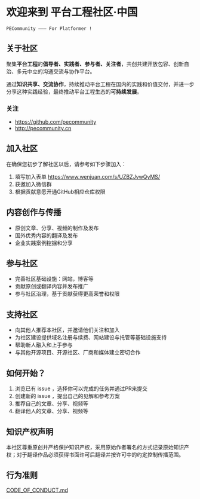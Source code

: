 # 欢迎来到 平台工程社区·中国  

    PECommunity ——— For Platformer !  

## 关于社区
聚集**平台工程**的**倡导者、实践者、参与者、关注者**，共创共建开放包容、创新自治、多元中立的沟通交流与协作平台。

通过**知识共享、交流协作**，持续推动平台工程在国内的实践和价值交付，并进一步分享这种实践经验，最终推动平台工程生态的**可持续发展**。

### 关注
- https://github.com/pecommunity
- http://pecommunity.cn

## 加入社区
在确保您初步了解社区以后，请参考如下步骤加入：
1. 填写加入表单 https://www.wenjuan.com/s/UZBZJvwQyMS/
2. 获邀加入微信群
3. 根据贡献意愿开通GitHub相应仓库权限

## 内容创作与传播
- 原创文章、分享、视频的制作及发布 
- 国外优秀内容的翻译及发布 
- 企业实践案例挖掘和分享  


## 参与社区
- 完善社区基础设施：网站，博客等 
- 贡献原创或翻译内容并发布推广   
- 参与社区治理，基于贡献获得更高荣誉和权限 


## 支持社区 
- 向其他人推荐本社区，并邀请他们关注和加入  
- 为社区建设提供域名注册与续费、网站建设与托管等基础设施支持 
- 帮助新人融入和上手参与
- 与其他开源项目、开源社区、厂商和媒体建立密切合作


## 如何开始？
1. 浏览已有 issue ，选择你可以完成的任务并通过PR来提交 
2. 创建新的 issue ，提出自己的见解和参考方案 
3. 推荐自己的文章、分享、视频等
4. 翻译他人的文章、分享、视频等 


## 知识产权声明
本社区尊重原创并严格保护知识产权，采用原始作者署名的方式记录原始知识产权；对于翻译作品必须获得书面许可后翻译并按许可中的约定控制传播范围。 

## 行为准则
[CODE_OF_CONDUCT.md](./CODE_OF_CONDUCT.md)
